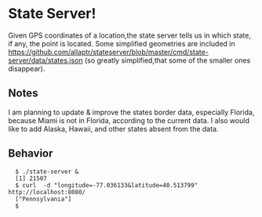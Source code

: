 # State Server!

Given GPS coordinates of a location,the state server tells us in which state, if any, the point is located. 
Some simplified geometries are included in https://github.com/allaptr/stateserver/blob/master/cmd/state-server/data/states.json (so greatly simplified,that some of the smaller ones disappear). 

## Notes
I am planning to update & improve the states border data, especially Florida, because Miami is not in Florida, according to the current data. I also would like to add Alaska, Hawaii, and other states absent from the data.

## Behavior
```
  $ ./state-server &
  [1] 21507
  $ curl  -d "longitude=-77.036133&latitude=40.513799" http://localhost:8080/
  ["Pennsylvania"]
  $
  ```


